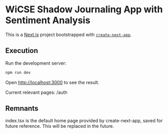 # WiCSE Shadow Journaling App with Sentiment Analysis
This is a [Next.js](https://nextjs.org/) project bootstrapped with [`create-next-app`](https://github.com/vercel/next.js/tree/canary/packages/create-next-app).

## Execution
Run the development server:
```bash
npm run dev
```

Open [http://localhost:3000](http://localhost:3000) to see the result.

Current relevant pages: /auth

## Remnants
index.tsx is the default home page provided by create-next-app, saved for future reference. This will be replaced in the future.